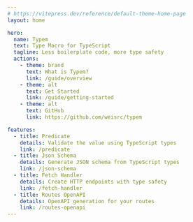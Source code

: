```yaml
---
# https://vitepress.dev/reference/default-theme-home-page
layout: home

hero:
  name: Typem
  text: Type Macro for TypeScript
  tagline: Less boilerplate code, more type safety
  actions:
    - theme: brand
      text: What is Typem?
      link: /guide/overview
    - theme: alt
      text: Get Started
      link: /guide/getting-started
    - theme: alt
      text: GitHub
      link: https://github.com/weisrc/typem

features:
  - title: Predicate
    details: Validate the value using TypeScript types
    link: /predicate
  - title: Json Schema
    details: Generate JSON schema from TypeScript types
    link: /json-schema
  - title: Fetch Handler
    details: Create HTTP endpoints with type safety
    link: /fetch-handler
  - title: Routes OpenAPI
    details: OpenAPI generation for your routes
    link: /routes-openapi
---
```


